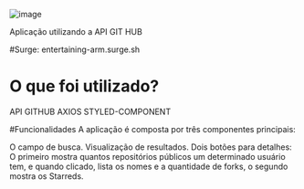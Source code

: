 
![image](https://user-images.githubusercontent.com/81257067/124479671-e2760280-dd7c-11eb-8822-fa1236227320.png)


Aplicação utilizando a API GIT HUB

#Surge: entertaining-arm.surge.sh

# O que foi utilizado?
API GITHUB
AXIOS
STYLED-COMPONENT

#Funcionalidades
A aplicação é composta por três componentes principais:

O campo de busca.
Visualização de resultados.
Dois botões para detalhes:
O primeiro mostra quantos repositórios públicos um determinado usuário tem, e quando clicado,  lista os nomes e a quantidade de forks, 
o segundo mostra os Starreds.


